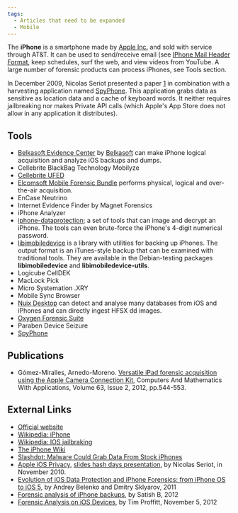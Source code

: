 ```yaml
---
tags:
  - Articles that need to be expanded
  - Mobile
---
```

The **iPhone** is a smartphone made by [Apple Inc.](apple_inc.md) and sold
with service through AT&T. It can be used to send/receive email
(see [IPhone Mail Header Format](iphone_mail_header_format.md), keep schedules,
surf the web, and view videos from YouTube. A large number of forensic products
can process iPhones, see Tools section.

In December 2009, Nicolas Seriot presented a paper
[1](http://seriot.ch/resources/talks_papers/iPhonePrivacy.pdf) in
combination with a harvesting application named
[SpyPhone](https://github.com/nst/spyphone). This application grabs data
as sensitive as location data and a cache of keyboard words. It neither
requires jailbreaking nor makes Private API calls (which Apple's App
Store does not allow in any application it distributes).

## Tools

* [Belkasoft Evidence Center](https://belkasoft.com/x)
  by [Belkasoft](belkasoft.md) can make iPhone logical acquisition and analyze
  iOS backups and dumps.
* Cellebrite BlackBag Technology Mobilyze
* [Cellebrite UFED](cellebrite_ufed.md)
* [Elcomsoft Mobile Forensic Bundle](https://www.elcomsoft.com/emfb.html) performs physical,
  logical and over-the-air acquisition.
* EnCase Neutrino
* Internet Evidence Finder by Magnet Forensics
* iPhone Analyzer
* [iphone-dataprotection](https://code.google.com/archive/p/iphone-dataprotection);
  a set of tools that can image and decrypt an iPhone. The tools can
  even brute-force the iPhone's 4-digit numerical password.
* [libimobiledevice](https://libimobiledevice.org/) is a library with
  utilities for backing up iPhones. The output format is an iTunes-style
  backup that can be examined with traditional tools. They are available
  in the Debian-testing packages **libimobiledevice** and
  **libimobiledevice-utils**.
* Logicube CellDEK
* MacLock Pick
* Micro Systemation .XRY
* Mobile Sync Browser
* [Nuix Desktop](nuix_desktop.md) can detect and analyse many databases
  from iOS and iPhones and can directly ingest HFSX dd images.
* [Oxygen Forensic Suite](oxygen_forensic_suite.md)
* Paraben Device Seizure
* [SpyPhone](https://github.com/nst/spyphone)

## Publications

* Gómez-Miralles, Arnedo-Moreno. [Versatile iPad forensic acquisition using the Apple Camera Connection Kit](https://openaccess.uoc.edu/bitstream/10609/11862/1/iPadForensics.pdf),
  Computers And Mathematics With Applications, Volume 63, Issue 2, 2012,
  pp.544-553.

## External Links

* [Official website](https://www.apple.com/iphone/)
* [Wikipedia: iPhone](https://en.wikipedia.org/wiki/IPhone)
* [Wikipedia: IOS jailbraking](https://en.wikipedia.org/wiki/IOS_jailbreaking)
* [The iPhone Wiki](https://www.theiphonewiki.com/wiki/Main_Page)
* [Slashdot: Malware Could Grab Data From Stock iPhones](https://it.slashdot.org/story/09/12/04/0413235/Malware-Could-Grab-Data-From-Stock-iPhones)
* [Apple iOS Privacy](http://seriot.ch/resources/talks_papers/iPhonePrivacy.pdf),
  [slides hash days presentation](http://seriot.ch/resources/talks_papers/ios_privacy_hashdays.pdf),
  by Nicolas Seriot, in November 2010.
* [Evolution of iOS Data Protection and iPhone Forensics: from iPhone OS to iOS 5](http://media.blackhat.com/bh-ad-11/Belenko/bh-ad-11-Belenko-iOS_Data_Protection.pdf),
  by Andrey Belenko and Dmitry Sklyarov, 2011
* [Forensic analysis of iPhone backups](https://www.exploit-db.com/docs/english/19767-forensic-analysis-of-ios5-iphone-backups.pdf),
  by Satish B, 2012
* [Forensic Analysis on iOS Devices](https://www.sans.org/white-papers/34092/),
  by Tim Proffitt, November 5, 2012
